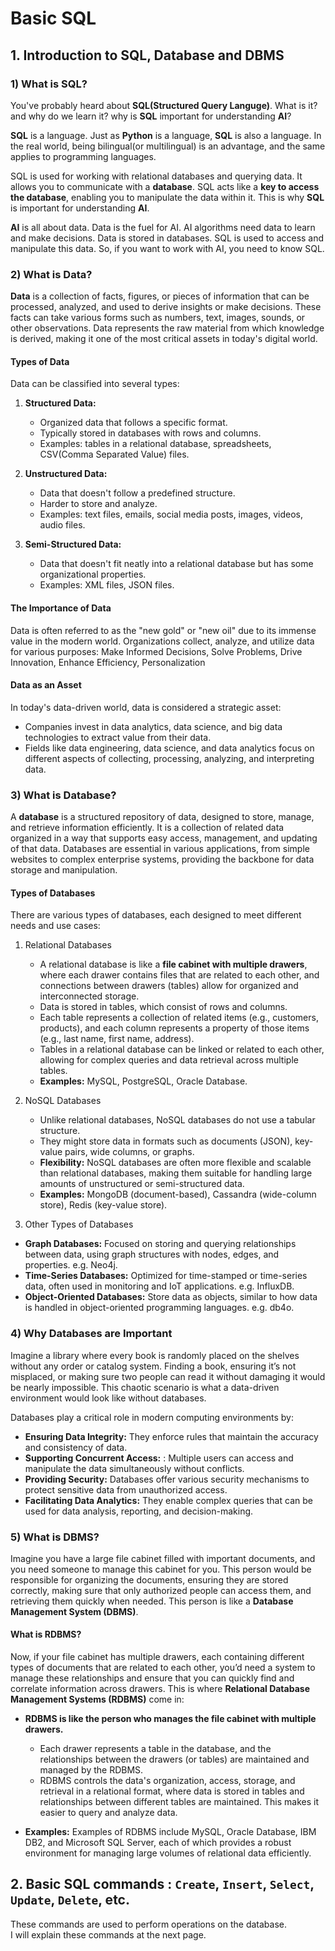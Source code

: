 # Basic SQL

## 1. Introduction to **SQL**, **Database** and **DBMS**

### 1) What is SQL?

You've probably heard about **SQL(Structured Query Languge)**. What is it? and why do we learn it? why is **SQL** important for understanding **AI**?    

**SQL** is a language. Just as **Python** is a language, **SQL** is also a language. In the real world, being bilingual(or multilingual) is an advantage, and the same applies to programming languages.

SQL is used for working with relational databases and querying data. It allows you to communicate with a **database**. SQL acts like a **key to access the database**, enabling you to manipulate the data within it. This is why **SQL** is important for understanding **AI**.    

**AI** is all about data. Data is the fuel for AI. AI algorithms need data to learn and make decisions. Data is stored in databases. SQL is used to access and manipulate this data. So, if you want to work with AI, you need to know SQL.    

### 2) What is Data?

**Data** is a collection of facts, figures, or pieces of information that can be processed, analyzed, and used to derive insights or make decisions. These facts can take various forms such as numbers, text, images, sounds, or other observations. Data represents the raw material from which knowledge is derived, making it one of the most critical assets in today's digital world.

#### Types of Data
Data can be classified into several types:

1. **Structured Data:** 
   - Organized data that follows a specific format.
   - Typically stored in databases with rows and columns.
   - Examples: tables in a relational database, spreadsheets, CSV(Comma Separated Value) files.

2. **Unstructured Data:** 
   - Data that doesn't follow a predefined structure.
   - Harder to store and analyze.
   - Examples: text files, emails, social media posts, images, videos, audio files.

3. **Semi-Structured Data:** 
   - Data that doesn't fit neatly into a relational database but has some organizational properties.
   - Examples: XML files, JSON files.

#### The Importance of Data
Data is often referred to as the "new gold" or "new oil" due to its immense value in the modern world. Organizations collect, analyze, and utilize data for various purposes: Make Informed Decisions, Solve Problems, Drive Innovation, Enhance Efficiency, Personalization

#### Data as an Asset
In today's data-driven world, data is considered a strategic asset:

- Companies invest in data analytics, data science, and big data technologies to extract value from their data.
- Fields like data engineering, data science, and data analytics focus on different aspects of collecting, processing, analyzing, and interpreting data.

### 3) What is Database?

A **database** is a structured repository of data, designed to store, manage, and retrieve information efficiently. It is a collection of related data organized in a way that supports easy access, management, and updating of that data. Databases are essential in various applications, from simple websites to complex enterprise systems, providing the backbone for data storage and manipulation.

#### Types of Databases
There are various types of databases, each designed to meet different needs and use cases:

1. Relational Databases

    - A relational database is like a **file cabinet with multiple drawers**, where each drawer contains files that are related to each other, and connections between drawers (tables) allow for organized and interconnected storage.
    - Data is stored in tables, which consist of rows and columns. 
    - Each table represents a collection of related items (e.g., customers, products), and each column represents a property of those items (e.g., last name, first name, address).
    - Tables in a relational database can be linked or related to each other, allowing for complex queries and data retrieval across multiple tables.
    - **Examples:** MySQL, PostgreSQL, Oracle Database.

2. NoSQL Databases
   
    - Unlike relational databases, NoSQL databases do not use a tabular structure.
    - They might store data in formats such as documents (JSON), key-value pairs, wide columns, or graphs.
    - **Flexibility:** NoSQL databases are often more flexible and scalable than relational databases, making them suitable for handling large amounts of unstructured or semi-structured data.
    - **Examples:** MongoDB (document-based), Cassandra (wide-column store), Redis (key-value store).

3. Other Types of Databases
- **Graph Databases:** Focused on storing and querying relationships between data, using graph structures with nodes, edges, and properties. e.g. Neo4j.
- **Time-Series Databases:** Optimized for time-stamped or time-series data, often used in monitoring and IoT applications. e.g. InfluxDB.
- **Object-Oriented Databases:** Store data as objects, similar to how data is handled in object-oriented programming languages. e.g. db4o.

### 4) Why Databases are Important
Imagine a library where every book is randomly placed on the shelves without any order or catalog system. Finding a book, ensuring it’s not misplaced, or making sure two people can read it without damaging it would be nearly impossible. This chaotic scenario is what a data-driven environment would look like without databases.

Databases play a critical role in modern computing environments by:

- **Ensuring Data Integrity:** They enforce rules that maintain the accuracy and consistency of data.
- **Supporting Concurrent Access:** : Multiple users can access and manipulate the data simultaneously without conflicts.
- **Providing Security:** Databases offer various security mechanisms to protect sensitive data from unauthorized access.
- **Facilitating Data Analytics:** They enable complex queries that can be used for data analysis, reporting, and decision-making.

### 5) What is DBMS?

Imagine you have a large file cabinet filled with important documents, and you need someone to manage this cabinet for you. This person would be responsible for organizing the documents, ensuring they are stored correctly, making sure that only authorized people can access them, and retrieving them quickly when needed. This person is like a **Database Management System (DBMS)**.

#### What is RDBMS?

Now, if your file cabinet has multiple drawers, each containing different types of documents that are related to each other, you’d need a system to manage these relationships and ensure that you can quickly find and correlate information across drawers. This is where **Relational Database Management Systems (RDBMS)** come in:

- **RDBMS is like the person who manages the file cabinet with multiple drawers.**
  - Each drawer represents a table in the database, and the relationships between the drawers (or tables) are maintained and managed by the RDBMS.
  - RDBMS controls the data's organization, access, storage, and retrieval in a relational format, where data is stored in tables and relationships between different tables are maintained. This makes it easier to query and analyze data.

- **Examples:** Examples of RDBMS include MySQL, Oracle Database, IBM DB2, and Microsoft SQL Server, each of which provides a robust environment for managing large volumes of relational data efficiently.



## 2. Basic SQL commands : `Create`, `Insert`, `Select`, `Update`, `Delete`, etc.
These commands are used to perform operations on the database.    
I will explain these commands at the next page.
